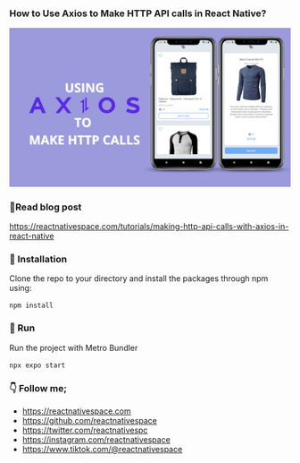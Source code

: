 ### How to Use Axios to Make HTTP API calls in React Native?
![Screenshot](screenshot.png)

### 📖Read blog post
https://reactnativespace.com/tutorials/making-http-api-calls-with-axios-in-react-native

### 📘 Installation
Clone the repo to your directory and install the packages through npm using:
```
npm install
```

### 🔬 Run
Run the project with Metro Bundler
```
npx expo start
```

### 👇 Follow me;
- https://reactnativespace.com
- https://github.com/reactnativespace
- https://twitter.com/reactnativespc
- https://instagram.com/reactnativespace
- https://www.tiktok.com/@reactnativespace
